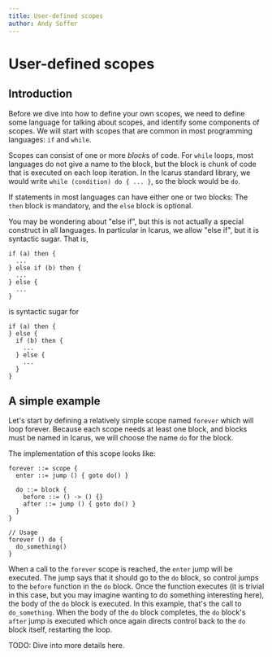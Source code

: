 ```yaml
---
title: User-defined scopes
author: Andy Soffer
---
```


# User-defined scopes

## Introduction

Before we dive into how to define your own scopes, we need to define some
language for talking about scopes, and identify some components of scopes. We
will start with scopes that are common in most programming languages: `if` and
`while`.

Scopes can consist of one or more *block*s of code. For `while` loops, most
languages do not give a name to the block, but the block is chunk of code that
is executed on each loop iteration. In the Icarus standard library, we would
write `while (condition) do { ... }`, so the block would be `do`.

If statements in most languages can have either one or two blocks: The `then`
block is mandatory, and the `else` block is optional.

You may be wondering about "else if", but this is not actually a special construct in all languages. In particular in Icarus, we allow "else if", but it is syntactic sugar. That is,

```
if (a) then {
  ...
} else if (b) then {
  ...
} else {
  ...
}
```

is syntactic sugar for

```
if (a) then {
} else {
  if (b) then {
    ...
  } else {
    ...
  }
}
```

## A simple example

Let's start by defining a relatively simple scope named `forever` which will
loop forever. Because each scope needs at least one block, and blocks must be
named in Icarus, we will choose the name `do` for the block.

The implementation of this scope looks like:

```
forever ::= scope {
  enter ::= jump () { goto do() }

  do ::= block {
    before ::= () -> () {}
    after ::= jump () { goto do() }
  }
}

// Usage
forever () do {
  do_something()
}
```

When a call to the `forever` scope is reached, the `enter` jump will be executed.
The jump says that it should go to the `do` block, so control jumps to the
`before` function in the `do` block. Once the function executes (it is trivial
in this case, but you may imagine wanting to do something interesting here), the
body of the `do` block is executed. In this example, that's the call to
`do_something`. When the body of the `do` block completes, the `do` block's
`after` jump is executed which once again directs control back to the `do` block
itself, restarting the loop.

TODO: Dive into more details here.
